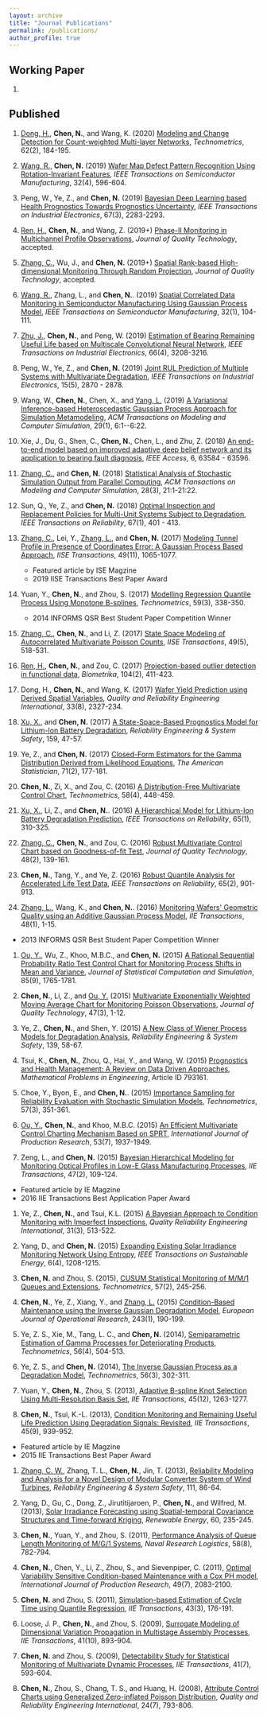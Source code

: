 ```yaml
---
layout: archive
title: "Journal Publications"
permalink: /publications/
author_profile: true
---
```

## Working Paper
1.

## Published
1. <ins>Dong, H.</ins>, **Chen, N.**, and Wang, K. (2020) [Modeling and Change Detection for Count-weighted
Multi-layer Networks](https://doi.org/10.1080/00401706.2019.1625812),
*Technometrics*, 62(2), 184-195.

1. <ins>Wang, R.</ins>, **Chen, N.** (2019) [Wafer Map Defect
    Pattern Recognition Using Rotation-Invariant Features](https://doi.org/10.1109/TSM.2019.2944181),
  *IEEE Transactions on Semiconductor Manufacturing*, 32(4), 596-604.


1. Peng, W., Ye, Z., and **Chen, N.** (2019)
[Bayesian Deep  Learning based Health Prognostics Towards Prognostics Uncertainty](https://doi.org/10.1109/TIE.2019.2907440),
*IEEE Transactions on Industrial Electronics*, 67(3), 2283-2293.

1. <ins>Ren, H.</ins>, **Chen, N.**, and Wang, Z. (2019+)
    [Phase-II Monitoring in  Multichannel Profile Observations](https://doi.org/10.1080/00224065.2018.1507556),
    *Journal of Quality  Technology*, accepted.

1. <ins>Zhang, C.</ins>, Wu, J., and **Chen, N.** (2019+) [Spatial Rank-based High-dimensional Monitoring Through
  Random Projection](https://doi.org/10.1080/00224065.2019.1571336), *Journal of Quality Technology*, accepted.

1.  <ins>Wang, R.</ins>, Zhang, L., and **Chen, N.**. (2019) [Spatial Correlated Data Monitoring in Semiconductor Manufacturing
  Using Gaussian Process Model](https://doi.org/10.1109/TSM.2018.2883763), *IEEE Transactions on
    Semiconductor Manufacturing*, 32(1), 104-111.

1.  <ins>Zhu, J.</ins>, **Chen, N.**, and Peng, W. (2019) [Estimation of Bearing Remaining Useful Life based on Multiscale Convolutional Neural Network](https://doi.org/10.1109/TIE.2018.2844856), *IEEE Transactions on Industrial
  Electronics*, 66(4), 3208-3216.

1.  Peng, W., Ye, Z., and **Chen, N.** (2019) [Joint RUL Prediction of Multiple Systems with
Multivariate Degradation](https://doi.org/10.1109/TII.2018.2869429), *IEEE Transactions on Industrial
  Electronics*, 15(5), 2870 - 2878.

1. Wang, W., **Chen, N.**, Chen, X., and <ins>Yang, L.</ins> (2019) [A Variational Inference-based Heteroscedastic Gaussian
Process Approach for Simulation Metamodeling](https://dl.acm.org/citation.cfm?id=3299871),
*ACM Transactions on Modeling and Computer Simulation*, 29(1), 6:1--6:22.

1. Xie, J., Du, G., Shen, C., **Chen, N.**, Chen, L., and Zhu,  Z. (2018) [An end-to-end model based on
  improved adaptive deep belief network and its application to bearing   fault diagnosis](https://doi.org/10.1109/ACCESS.2018.2877447),
  *IEEE Access*, 6, 63584 - 63596.



1.  <ins>Zhang, C.</ins>, and **Chen, N.** (2018) [Statistical Analysis of Stochastic Simulation Output from Parallel
Computing](http://doi.acm.org/10.1145/3186327), *ACM Transactions on
Modeling and Computer  Simulation*, 28(3), 21:1-21:22.


1.  Sun, Q., Ye, Z., and **Chen, N.** (2018) [Optimal Inspection and Replacement Policies for
Multi-Unit Systems Subject to Degradation](https://doi.org/10.1109/TR.2017.2778283), *IEEE Transactions
  on Reliability*, 67(1), 401 - 413.

1.  <ins>Zhang, C.</ins>, Lei, Y., <ins>Zhang, L.</ins>, and **Chen, N.** (2017)  [Modeling Tunnel Profile in Presence of Coordinates Error: A Gaussian
  Process Based Approach](https://www.tandfonline.com/doi/abs/10.1080/24725854.2017.1348646),
  *IISE Transactions*, 49(11), 1065-1077.
	  - Featured article by ISE Magzine
	  - 2019 IISE Transactions Best Paper Award

1.  Yuan, Y., **Chen, N.**, and Zhou, S. (2017)
[Modelling   Regression Quantile Process Using Monotone B-splines](http://www.tandfonline.com/doi/full/10.1080/00401706.2016.1211553),
*Technometrics*, 59(3), 338-350.
	- 2014 INFORMS QSR  Best Student Paper Competition Winner

1.  <ins>Zhang, C.</ins>, **Chen, N.**, and Li, Z. (2017) [State Space Modeling of Autocorrelated Multivariate Poisson Counts](http://www.tandfonline.com/doi/full/10.1080/24725854.2016.1251665), *IISE    Transactions*, 49(5), 518-531.

1.  <ins>Ren, H.</ins>, **Chen, N.**, and Zou, C. (2017) [Projection-based   outlier detection in functional data](https://doi.org/10.1093/biomet/asx012), *Biometrika*, 104(2), 411-423.

1.  Dong, H., **Chen, N.**, and Wang, K. (2017) [Wafer Yield Prediction using Derived Spatial Variables](https://doi.org/10.1002/qre.2192), *Quality and
    Reliability Engineering International*, 33(8), 2327-234.

1.  <ins>Xu, X.</ins>, and **Chen, N.** (2017) [A   State-Space-Based Prognostics Model for Lithium-Ion Battery
  Degradation](http://dx.doi.org/10.1016/j.ress.2016.10.026), *Reliability Engineering & System Safety*,
159, 47-57.

1.  Ye, Z., and **Chen, N.** (2017) [Closed-Form Estimators for the Gamma Distribution Derived from Likelihood Equations](http://www.tandfonline.com/doi/full/10.1080/00031305.2016.1209129), *The American Statistician*, 71(2), 177-181.

1.  **Chen, N.**, Zi, X., and Zou, C. (2016) [A  Distribution-Free Multivariate Control Chart](http://www.tandfonline.com/doi/abs/10.1080/00401706.2015.1049750),   *Technometrics*, 58(4), 448-459.


1.  <ins>Xu, X.</ins>, Li, Z., and **Chen, N.**. (2016)
[A   Hierarchical Model for Lithium-Ion Battery Degradation Prediction](http://ieeexplore.ieee.org/xpl/login.jsp?tp=&arnumber=7173066),   *IEEE Transactions on Reliability*, 65(1), 310-325.

1.  <ins>Zhang, C.</ins>, **Chen, N.**, and Zou, C. (2016) [Robust Multivariate Control Chart based on Goodness-of-fit Test](https://secure.asq.org/perl/msg.pl?prvurl=http://asq.org/quality-technology/2016/04/software-and-technology-for-statistics,-measurement,-analysis/robust-multivariate-control-chart-based-on-goodness-of-fit-test.pdf),  *Journal of Quality Technology*, 48(2), 139-161.

1.  **Chen, N.**, Tang, Y., and Ye, Z. (2016) [Robust Quantile   Analysis for Accelerated Life Test Data](http://ieeexplore.ieee.org/xpl/login.jsp?tp=&arnumber=7350255), *IEEE Transactions  on Reliability*, 65(2), 901-913.

1.  <ins>Zhang, L.</ins>, Wang, K., and **Chen, N.**. (2016) [Monitoring Wafers' Geometric Quality using an Additive Gaussian
  Process Model](http://www.tandfonline.com/doi/abs/10.1080/0740817X.2015.1027455),
  *IIE Transactions*, 48(1), 1-15.
  - 2013 INFORMS QSR Best Student Paper Competition Winner




1.  <ins>Ou, Y.</ins>, Wu, Z., Khoo, M.B.C., and **Chen, N.**
  (2015) [A Rational Sequential Probability Ratio Test  Control Chart for Monitoring Process Shifts
  in Mean and Variance](http://www.tandfonline.com/doi/abs/10.1080/00949655.2014.901327), *Journal of Statistical Computation and
    Simulation*, 85(9), 1765-1781.

1.  **Chen, N.**, Li, Z., and <ins>Ou, Y.</ins> (2015)   [Multivariate Exponentially Weighted Moving Average Chart for
  Monitoring Poisson Observations](http://search.proquest.com/openview/6f43d3a469ffb868753e0dd184a52c86/1?pq-origsite=gscholar&cbl=34668), *Journal of Quality    Technology*, 47(3), 1-12.

1.  Ye, Z., **Chen, N.**, and Shen, Y. (2015) [A New Class of Wiener  Process Models for Degradation Analysis](http://www.sciencedirect.com/science/article/pii/S0951832015000502), *Reliability  Engineering & System Safety*, 139, 58-67.

1.  Tsui, K., **Chen, N.**, Zhou, Q., Hai, Y., and Wang,
  W. (2015) [Prognostics and Health Management: A Review on Data Driven
  Approaches](http://www.hindawi.com/journals/mpe/2015/793161/), *Mathematical Problems in Engineering*, Article
  ID 793161.


1.  Choe, Y., Byon, E., and **Chen, N.**. (2015) [Importance  Sampling for Reliability Evaluation with Stochastic Simulation
    Models](http://www.tandfonline.com/doi/full/10.1080/00401706.2014.1001523), *Technometrics*, 57(3), 351-361.

1.  <ins>Ou, Y.</ins>, **Chen, N.**, and Khoo, M.B.C. (2015) [An Efficient Multivariate Control Charting Mechanism Based on SPRT](http://www.tandfonline.com/doi/abs/10.1080/00207543.2014.925601),  *International Journal of Production Research*, 53(7), 1937-1949.

1. Zeng, L., and **Chen, N.** (2015)   [Bayesian Hierarchical   Modeling for Monitoring Optical Profiles in Low-E Glass   Manufacturing Processes](http://www.tandfonline.com/doi/abs/10.1080/0740817X.2014.892230),  *IIE Transactions*, 47(2), 109-124.
  - Featured article by IE Magzine
  - 2016 IIE Transactions Best Application Paper Award

1.  Ye, Z., **Chen, N.**, and Tsui, K.L. (2015) [A Bayesian Approach to Condition Monitoring with Imperfect Inspections](http://onlinelibrary.wiley.com/doi/10.1002/qre.1609/full), *Quality Reliability Engineering International*,  31(3), 513-522.


1.  Yang, D., and **Chen, N.** (2015)    [Expanding Existing Solar   Irradiance Monitoring Network Using Entropy](http://ieeexplore.ieee.org/xpl/articleDetails.jsp?reload=true&arnumber=7101866),    *IEEE   Transactions on Sustainable Energy*, 6(4), 1208-1215.

1.  **Chen, N.** and Zhou, S. (2015), [CUSUM  Statistical Monitoring of M/M/1 Queues and Extensions](http://www.tandfonline.com/doi/abs/10.1080/00401706.2014.923787),   *Technometrics*, 57(2), 245-256.


1.  **Chen, N.**, Ye, Z., Xiang, Y., and <ins>Zhang, L.</ins> (2015) [Condition-Based Maintenance using
  the Inverse Gaussian Degradation Model](http://www.sciencedirect.com/science/article/pii/S0377221714009527), *European Journal of
    Operational Research*, 243(1), 190-199.


1. Ye, Z. S., Xie, M., Tang, L. C., and **Chen, N.** (2014), [Semiparametric Estimation of Gamma Processes for Deteriorating Products](http://www.tandfonline.com/doi/abs/10.1080/00401706.2013.869261), *Technometrics*, 56(4), 504-513.

1. Ye, Z. S., and **Chen, N.** (2014), [The Inverse
    Gaussian Process as a Degradation Model](http://amstat.tandfonline.com/doi/abs/10.1080/00401706.2013.830074), *Technometrics*, 56(3), 302-311.

1. Yuan, Y., **Chen, N.**, Zhou, S. (2013), [Adaptive B-spline
  Knot Selection Using Multi-Resolution Basis Set](http://www.tandfonline.com/doi/abs/10.1080/0740817X.2012.726758), *IIE
    Transactions*, 45(12), 1263-1277.

1. **Chen, N.**, Tsui, K.-L. (2013), [Condition Monitoring and
  Remaining Useful Life Prediction Using Degradation Signals: Revisited](http://www.tandfonline.com/doi/abs/10.1080/0740817X.2012.706376),
  *IIE Transactions*, 45(9), 939-952.
  - Featured article by IE Magzine
  - 2015 IIE Transactions Best Paper Award

1. <ins>Zhang, C. W.</ins>, Zhang, T. L., **Chen, N.**, Jin, T. (2013),
  [Reliability Modeling and Analysis for a Novel Design of Modular  Converter System of Wind Turbines](http://www.sciencedirect.com/science/article/pii/S0951832012002050),   *Reliability Engineering  & System Safety*, 111, 86-64.


1. Yang, D., Gu, C., Dong, Z., Jirutitijaroen, P., **Chen, N.**, and Wilfred, M.
  (2013), [Solar Irradiance Forecasting using Spatial-temporal
  Covariance Structures and Time-forward Kriging](http://www.sciencedirect.com/science/article/pii/S0960148113002759), *Renewable
    Energy*, 60, 235-245.


1. **Chen, N.**, Yuan, Y., and Zhou, S. (2011), [Performance Analysis of Queue Length Monitoring of M/G/1 Systems](http://onlinelibrary.wiley.com/doi/10.1002/nav.20483/full), *Naval Research Logistics*, 58(8), 782-794.

1. **Chen, N.**, Chen, Y., Li, Z., Zhou, S., and Sievenpiper,   C. (2011), [Optimal Variability Sensitive Condition-based Maintenance
  with a Cox PH model](http://www.tandfonline.com/doi/abs/10.1080/00207541003694811), *International Journal of
    Production Research*, 49(7), 2083-2100.

1. **Chen, N.** and Zhou, S. (2011), [Simulation-based Estimation of Cycle Time using Quantile Regression](http://www.tandfonline.com/doi/abs/10.1080/0740817X.2010.521806),   *IIE Transactions*, 43(3), 176-191.

1. Loose, J. P., **Chen, N.**, and Zhou, S. (2009), [Surrogate Modeling of Dimensional Variation Propagation in Multistage Assembly
  Processes](http://www.tandfonline.com/doi/abs/10.1080/07408170902906027#.VtUIdebzKeg), *IIE Transactions*, 41(10), 893-904.

1. **Chen, N.** and Zhou, S. (2009), [Detectability Study for Statistical Monitoring of Multivariate Dynamic Processes](http://www.tandfonline.com/doi/abs/10.1080/07408170802389308#.VtUITebzKeg), *IIE Transactions*, 41(7), 593-604.

1. **Chen, N.**, Zhou, S., Chang, T. S., and Huang, H. (2008), [Attribute Control Charts using Generalized Zero-inflated Poisson Distribution](http://onlinelibrary.wiley.com/doi/10.1002/qre.928/abstract;jsessionid=C902FBD36F199CA8EFE75B35AE6B43CA.f03t02), *Quality and Reliability Engineering International*, 24(7), 793-806.




<!--
 {% if author.googlescholar %}
  You can also find my articles on <u><a href="{{author.googlescholar}}">my Google Scholar profile</a>.</u>
{% endif %}

{% include base_path %}

{% for post in site.publications reversed %}
  {% include archive-single.html %}
{% endfor %}
-->
